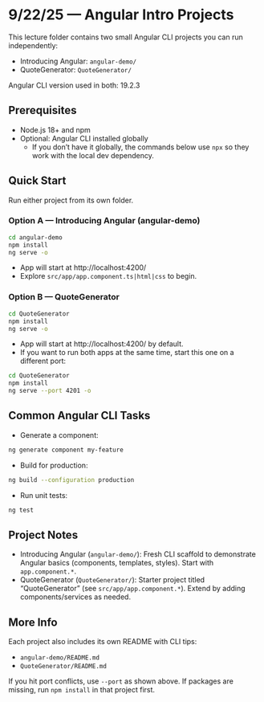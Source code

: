 # 9/22/25 — Angular Intro Projects

This lecture folder contains two small Angular CLI projects you can run independently:

- Introducing Angular: `angular-demo/`
- QuoteGenerator: `QuoteGenerator/`

Angular CLI version used in both: 19.2.3

## Prerequisites

- Node.js 18+ and npm
- Optional: Angular CLI installed globally
  - If you don’t have it globally, the commands below use `npx` so they work with the local dev dependency.

## Quick Start

Run either project from its own folder.

### Option A — Introducing Angular (angular-demo)

```bash
cd angular-demo
npm install
ng serve -o
```

- App will start at http://localhost:4200/
- Explore `src/app/app.component.ts|html|css` to begin.

### Option B — QuoteGenerator

```bash
cd QuoteGenerator
npm install
ng serve -o
```

- App will start at http://localhost:4200/ by default.
- If you want to run both apps at the same time, start this one on a different port:

```bash
cd QuoteGenerator
npm install
ng serve --port 4201 -o
```

## Common Angular CLI Tasks

- Generate a component:

```bash
ng generate component my-feature
```

- Build for production:

```bash
ng build --configuration production
```

- Run unit tests:

```bash
ng test
```

## Project Notes

- Introducing Angular (`angular-demo/`): Fresh CLI scaffold to demonstrate Angular basics (components, templates, styles). Start with `app.component.*`.
- QuoteGenerator (`QuoteGenerator/`): Starter project titled “QuoteGenerator” (see `src/app/app.component.*`). Extend by adding components/services as needed.

## More Info

Each project also includes its own README with CLI tips:

- `angular-demo/README.md`
- `QuoteGenerator/README.md`

If you hit port conflicts, use `--port` as shown above. If packages are missing, run `npm install` in that project first.
